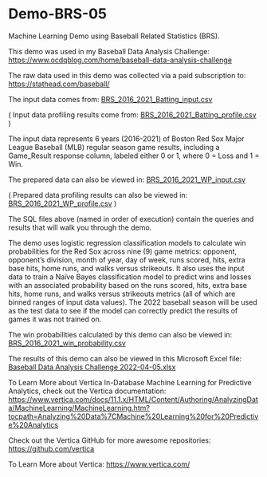 # Demo-BRS-05

Machine Learning Demo using Baseball Related Statistics (BRS).

This demo was used in my Baseball Data Analysis Challenge: https://www.ocdqblog.com/home/baseball-data-analysis-challenge

The raw data used in this demo was collected via a paid subscription to: https://stathead.com/baseball/ 

The input data comes from: [BRS_2016_2021_Batting_input.csv](https://github.com/ocdqblog/Vertica/blob/main/csv/BRS_2016_2021_Batting_input.csv)

( Input data profiling results come from: [BRS_2016_2021_Batting_profile.csv](https://github.com/ocdqblog/Vertica/blob/main/csv/BRS_2016_2021_Batting_profile.csv) )

The input data represents 6 years (2016-2021) of Boston Red Sox Major League Baseball (MLB) regular season game results, including a Game_Result response column, labeled either 0 or 1, where 0 = Loss and 1 = Win.

The prepared data can also be viewed in: [BRS_2016_2021_WP_input.csv](https://github.com/ocdqblog/Vertica/blob/main/csv/BRS_2016_2021_WP_input.csv)

( Prepared data profiling results can also be viewed in: [BRS_2016_2021_WP_profile.csv](https://github.com/ocdqblog/Vertica/blob/main/csv/BRS_2016_2021_WP_profile.csv) )

The SQL files above (named in order of execution) contain the queries and results that will walk you through the demo.

The demo uses logistic regression classification models to calculate win probabilities for the Red Sox across nine (9) game metrics: opponent, opponent’s division, month of year, day of week, runs scored, hits, extra base hits, home runs, and walks versus strikeouts. It also uses the input data to train a Naïve Bayes classification model to predict wins and losses with an associated probability based on the runs scored, hits, extra base hits, home runs, and walks versus strikeouts metrics (all of which are binned ranges of input data values). The 2022 baseball season will be used as the test data to see if the model can correctly predict the results of games it was not trained on.

The win probabilities calculated by this demo can also be viewed in: [BRS_2016_2021_win_probability.csv](https://github.com/ocdqblog/Vertica/blob/main/csv/BRS_2016_2021_win_probability.csv)

The results of this demo can also be viewed in this Microsoft Excel file: [Baseball Data Analysis Challenge 2022-04-05.xlsx](https://docs.google.com/spreadsheets/d/1AnWONcuCjqZ1bYkSGf9awVEeQQ-4m8W0/edit?ouid=106495683628010512160&rtpof=true&sd=true&usp=sharing)

To Learn More about Vertica In-Database Machine Learning for Predictive Analytics, check out the Vertica documentation: https://www.vertica.com/docs/11.1.x/HTML/Content/Authoring/AnalyzingData/MachineLearning/MachineLearning.htm?tocpath=Analyzing%20Data%7CMachine%20Learning%20for%20Predictive%20Analytics 

Check out the Vertica GitHub for more awesome repositories: https://github.com/vertica

To Learn More about Vertica: https://www.vertica.com/ 

